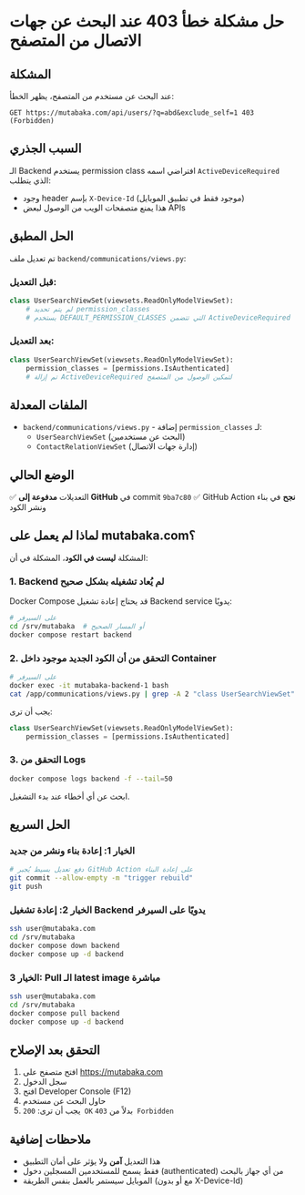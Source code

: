 # حل مشكلة خطأ 403 عند البحث عن جهات الاتصال من المتصفح

## المشكلة
عند البحث عن مستخدم من المتصفح، يظهر الخطأ:
```
GET https://mutabaka.com/api/users/?q=abd&exclude_self=1 403 (Forbidden)
```

## السبب الجذري
الـ Backend يستخدم permission class افتراضي اسمه `ActiveDeviceRequired` الذي يتطلب:
- وجود header بإسم `X-Device-Id` (موجود فقط في تطبيق الموبايل)
- هذا يمنع متصفحات الويب من الوصول لبعض APIs

## الحل المطبق

تم تعديل ملف `backend/communications/views.py`:

### قبل التعديل:
```python
class UserSearchViewSet(viewsets.ReadOnlyModelViewSet):
    # لم يتم تحديد permission_classes
    # يستخدم DEFAULT_PERMISSION_CLASSES التي تتضمن ActiveDeviceRequired
```

### بعد التعديل:
```python
class UserSearchViewSet(viewsets.ReadOnlyModelViewSet):
    permission_classes = [permissions.IsAuthenticated]
    # تم إزالة ActiveDeviceRequired لتمكين الوصول من المتصفح
```

## الملفات المعدلة
- `backend/communications/views.py` - إضافة `permission_classes` لـ:
  - `UserSearchViewSet` (البحث عن مستخدمين)
  - `ContactRelationViewSet` (إدارة جهات الاتصال)

## الوضع الحالي
✅ التعديلات **مدفوعة إلى GitHub** في commit `9ba7c80`
✅ GitHub Action **نجح** في بناء ونشر الكود

## لماذا لم يعمل على mutabaka.com؟

المشكلة **ليست في الكود**، المشكلة في أن:

### 1. Backend لم يُعاد تشغيله بشكل صحيح
Docker Compose قد يحتاج إعادة تشغيل Backend service يدويًا:

```bash
# على السيرفر
cd /srv/mutabaka  # أو المسار الصحيح
docker compose restart backend
```

### 2. التحقق من أن الكود الجديد موجود داخل Container
```bash
# على السيرفر
docker exec -it mutabaka-backend-1 bash
cat /app/communications/views.py | grep -A 2 "class UserSearchViewSet"
```

يجب أن ترى:
```python
class UserSearchViewSet(viewsets.ReadOnlyModelViewSet):
    permission_classes = [permissions.IsAuthenticated]
```

### 3. التحقق من Logs
```bash
docker compose logs backend -f --tail=50
```

ابحث عن أي أخطاء عند بدء التشغيل.

## الحل السريع

### الخيار 1: إعادة بناء ونشر من جديد
```bash
# دفع تعديل بسيط يُجبر GitHub Action على إعادة البناء
git commit --allow-empty -m "trigger rebuild"
git push
```

### الخيار 2: إعادة تشغيل Backend يدويًا على السيرفر
```bash
ssh user@mutabaka.com
cd /srv/mutabaka
docker compose down backend
docker compose up -d backend
```

### الخيار 3: Pull الـ latest image مباشرة
```bash
ssh user@mutabaka.com
cd /srv/mutabaka
docker compose pull backend
docker compose up -d backend
```

## التحقق بعد الإصلاح

1. افتح متصفح على https://mutabaka.com
2. سجل الدخول
3. افتح Developer Console (F12)
4. حاول البحث عن مستخدم
5. يجب أن ترى: `200 OK` بدلاً من `403 Forbidden`

## ملاحظات إضافية

- هذا التعديل **آمن** ولا يؤثر على أمان التطبيق
- فقط يسمح للمستخدمين المسجلين دخول (authenticated) من أي جهاز بالبحث
- الموبايل سيستمر بالعمل بنفس الطريقة (مع أو بدون X-Device-Id)
